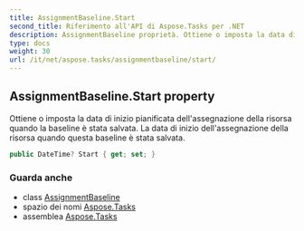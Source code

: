 ```yaml
---
title: AssignmentBaseline.Start
second_title: Riferimento all'API di Aspose.Tasks per .NET
description: AssignmentBaseline proprietà. Ottiene o imposta la data di inizio pianificata dellassegnazione della risorsa quando la baseline è stata salvata. La data di inizio dellassegnazione della risorsa quando questa baseline è stata salvata.
type: docs
weight: 30
url: /it/net/aspose.tasks/assignmentbaseline/start/
---
```

## AssignmentBaseline.Start property

Ottiene o imposta la data di inizio pianificata dell'assegnazione della risorsa quando la baseline è stata salvata. La data di inizio dell'assegnazione della risorsa quando questa baseline è stata salvata.

```csharp
public DateTime? Start { get; set; }
```

### Guarda anche

* class [AssignmentBaseline](../)
* spazio dei nomi [Aspose.Tasks](../../assignmentbaseline/)
* assemblea [Aspose.Tasks](../../../)


